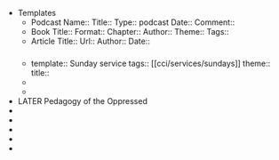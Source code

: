 - Templates
	- Podcast
	  Name::
	  Title::
	  Type:: podcast
	  Date::
	  Comment::
	- Book
	  Title::
	  Format::
	  Chapter::
	  Author::
	  Theme::
	  Tags::
	- Article
	  Title::
	  Url::
	  Author::
	  Date::
	-
	  ###  
	  template:: Sunday service
	  tags:: [[cci/services/sundays]] 
	  theme::
	  title::
	-
	-
- LATER Pedagogy of the Oppressed
-
-
-
-
-